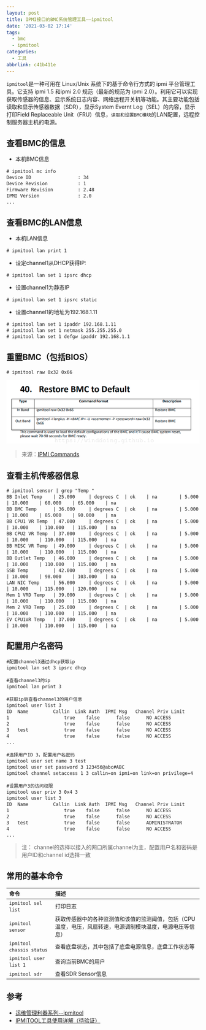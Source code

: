 ```yaml
---
layout: post
title: IPMI接口的BMC系统管理工具——ipmitool
date: '2021-03-02 17:14'
tags:
  - bmc
  - ipmitool
categories:
  - 工具
abbrlink: c41b411e
---
```


`ipmitool`是一种可用在 Linux/Unix 系统下的基于命令行方式的 ipmi 平台管理工具。它支持 ipmi 1.5 和ipmi 2.0 规范（最新的规范为 ipmi 2.0）。利用它可以实现获取传感器的信息、显示系统日志内容、网络远程开关机等功能。其主要功能包括读取和显示传感器数据（SDR），显示System Evernt Log（SEL）的内容，显示打印Field Replaceable Unit（FRU）信息，`读取和设置BMC模块`的LAN配置，远程控制服务器主机的电源。

<!--more-->


## 查看BMC的信息

- 本机BMC信息
``` shell
# ipmitool mc info
Device ID                 : 34
Device Revision           : 1
Firmware Revision         : 2.48
IPMI Version              : 2.0
...
```

## 查看BMC的LAN信息

- 本机LAN信息
``` shell
# ipmitool lan print 1
```

- 设定channel1从DHCP获得IP:
``` shell
# ipmitool lan set 1 ipsrc dhcp
```

- 设置channel1为静态IP
``` shell
# ipmitool lan set 1 ipsrc static
```

- 设置channel1的地址为192.168.1.11
``` shell
# ipmitool lan set 1 ipaddr 192.168.1.11
# ipmitool lan set 1 netmask 255.255.255.0
# ipmitool lan set 1 defgw ipaddr 192.168.1.1
```

## 重置BMC（包括BIOS）

``` shell
# ipmitool raw 0x32 0x66
```

![ipmitool_restore_bmc](/images/2021/03/ipmitool_restore_bmc.png)
> 来源：[IPMI Commands](http://www.staroceans.org/e-book/S2B%20IPMI%20Commands.pdf)


## 查看主机传感器信息

``` shell
# ipmitool sensor | grep "Temp "
BB Inlet Temp    | 25.000     | degrees C  | ok    | na        | 5.000     | 10.000    | 60.000    | 65.000    | na        
BB BMC Temp      | 36.000     | degrees C  | ok    | na        | 5.000     | 10.000    | 85.000    | 90.000    | na        
BB CPU1 VR Temp  | 47.000     | degrees C  | ok    | na        | 5.000     | 10.000    | 110.000   | 115.000   | na        
BB CPU2 VR Temp  | 37.000     | degrees C  | ok    | na        | 5.000     | 10.000    | 110.000   | 115.000   | na        
BB MISC VR Temp  | 49.000     | degrees C  | ok    | na        | 5.000     | 10.000    | 110.000   | 115.000   | na        
BB Outlet Temp   | 46.000     | degrees C  | ok    | na        | 5.000     | 10.000    | 110.000   | 115.000   | na        
SSB Temp         | 42.000     | degrees C  | ok    | na        | 5.000     | 10.000    | 98.000    | 103.000   | na        
LAN NIC Temp     | 56.000     | degrees C  | ok    | na        | 5.000     | 10.000    | 115.000   | 120.000   | na        
Mem 1 VRD Temp   | 39.000     | degrees C  | ok    | na        | 5.000     | 10.000    | 110.000   | 115.000   | na        
Mem 2 VRD Temp   | 25.000     | degrees C  | ok    | na        | 5.000     | 10.000    | 110.000   | 115.000   | na        
EV CPU1VR Temp   | 37.000     | degrees C  | ok    | na        | 5.000     | 10.000    | 110.000   | 115.000   | na             
```

## 配置用户名密码

``` shell
#配置channel3通过dhcp获取ip
ipmitool lan set 3 ipsrc dhcp

#查看channel3的ip
ipmitool lan print 3

#获取ip后查看channel3的用户信息
ipmitool user list 3
ID  Name	     Callin  Link Auth	IPMI Msg   Channel Priv Limit
1                    true    false      false      NO ACCESS
2                    true    false      false      NO ACCESS
3   test             true    false      false      NO ACCESS
4                    true    false      false      NO ACCESS
...

#选择用户ID 3，配置用户名密码
ipmitool user set name 3 test
ipmitool user set password 3 123456@abc#ABC
ipmitool channel setaccess 1 3 callin=on ipmi=on link=on privilege=4

#设置用户3的访问权限
ipmitool user priv 3 0x4 3
ipmitool user list 3
ID  Name	     Callin  Link Auth	IPMI Msg   Channel Priv Limit
1                    true    false      false      NO ACCESS
2                    true    false      false      NO ACCESS
3   test             true    false      false      ADMINISTRATOR
4                    true    false      false      NO ACCESS
...
```
> 注： channel的选择以接入的网口所属channel为主，配置用户名和密码是用户ID和channel id选择一致

## 常用的基本命令

| 命令                      | 描述                                                                                                        |
|:--------------------------|:------------------------------------------------------------------------------------------------------------|
| `ipmitool sel list`       | 打印日志                                                                                                    |
| `ipmitool sensor`         | 获取传感器中的各种监测值和该值的监测阈值，包括（CPU温度，电压，风扇转速，电源调制模块温度，电源电压等信息） |
| `ipmitool chassis status` | 查看底盘状态，其中包括了底盘电源信息，底盘工作状态等                                                        |
| `ipmitool user list 1`    | 查询当前BMC的用户                                                                                           |
| `ipmitool sdr`            | 查看SDR Sensor信息                                                                                          |

## 参考

- [运维管理利器系列--ipmitool](https://www.cnblogs.com/lianglab/p/14106113.html)
- [IPMITOOL工具使用详解（待验证）](https://blog.csdn.net/pansaky/article/details/102807046)
